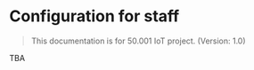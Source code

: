 
Configuration for staff
========

> This documentation is for 50.001 IoT project. (Version: 1.0)

TBA
